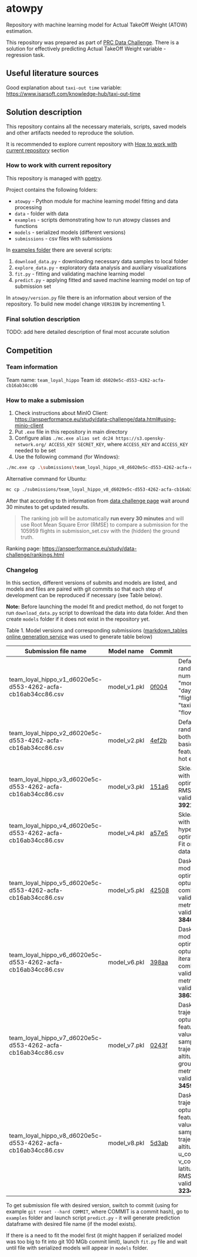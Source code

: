 # atowpy

Repository with machine learning model for Actual TakeOff Weight (ATOW) estimation. 

This repository was prepared as part of [PRC Data Challenge](https://ansperformance.eu/study/data-challenge/).
There is a solution for effectively predicting Actual TakeOff Weight variable - regression task.

## Useful literature sources

Good explanation about `taxi-out time` variable: https://www.isarsoft.com/knowledge-hub/taxi-out-time

## Solution description

This repository contains all the necessary materials, scripts, saved models and 
other artifacts needed to reproduce the solution. 

It is recommended to explore current repository with [How to work with current repository](#how-to-work-with-current-repository) section

### How to work with current repository

This repository is managed with [poetry](https://python-poetry.org/).

Project contains the following folders: 

* `atowpy` - Python module for machine learning model fitting and data processing
* `data` - folder with data 
* `examples` - scripts demonstrating how to run atowpy classes and functions
* `models` - serialized models (different versions)
* `submissions` - csv files with submissions

In [examples folder](./examples) there are several scripts: 

1. `download_data.py` - downloading necessary data samples to local folder
2. `explore_data.py` - exploratory data analysis and auxiliary visualizations
3. `fit.py` - fitting and validating machine learning model 
4. `predict.py` - applying fitted and saved machine learning model on top of submission set

In `atowpy/version.py` file there is an information about version of the repository. To build new model change 
`VERSION` by incrementing 1. 

### Final solution description

TODO: add here detailed description of final most accurate solution

## Competition 

### Team information 

Team name: `team_loyal_hippo`
Team id: `d6020e5c-d553-4262-acfa-cb16ab34cc86`

### How to make a submission 

1. Check instructions about MinIO Client: https://ansperformance.eu/study/data-challenge/data.html#using-minio-client
2. Put `.exe` file in this repository in main directory
3. Configure alias `./mc.exe alias set dc24 https://s3.opensky-network.org/ ACCESS_KEY SECRET_KEY`, where `ACCESS_KEY` and `ACCESS_KEY` needed to be set
4. Use the following command (for Windows): 

```Bash
./mc.exe cp .\submissions\team_loyal_hippo_v8_d6020e5c-d553-4262-acfa-cb16ab34cc86.csv dc24/submissions/team_loyal_hippo_v8_d6020e5c-d553-4262-acfa-cb16ab34cc86.csv
```

Alternative command for Ubuntu:

```Bash
mc cp ./submissions/team_loyal_hippo_v8_d6020e5c-d553-4262-acfa-cb16ab34cc86.csv dc24/submissions/team_loyal_hippo_v8_d6020e5c-d553-4262-acfa-cb16ab34cc86.csv
```

After that according to th information from [data challenge page](https://ansperformance.eu/study/data-challenge/data.html#ranking)
wait around 30 minutes to get updated results.

> The ranking job will be automatically **run every 30 minutes** and will 
> use Root Mean Square Error (RMSE) to compare a submission for the 105959 
> flights in submission_set.csv with the (hidden) the ground truth.

Ranking page: https://ansperformance.eu/study/data-challenge/rankings.html

### Changelog

In this section, different versions of submits and models are listed, 
and models and files are paired with git commits so that each step of development
can be reproduced if necessary (see Table below).

**Note:** Before launching the model fit and predict method, do not forget to run `download_data.py` script
to download the data into data folder. And then create `models` folder if it does not exist in the repository yet.

Table 1. Model versions and corresponding submissions ([markdown_tables online generation service](https://tablesgenerator.com/markdown_tables) was used to generate table below)

| **Submission file name**                                     | **Model name** | **Commit**                                                                                   | **Description**                                                                                                                                                                                                                                                           |
|--------------------------------------------------------------|----------------|----------------------------------------------------------------------------------------------|---------------------------------------------------------------------------------------------------------------------------------------------------------------------------------------------------------------------------------------------------------------------------|
| team_loyal_hippo_v1_d6020e5c-d553-4262-acfa-cb16ab34cc86.csv | model_v1.pkl   | [0f004](https://github.com/Dreamlone/atowpy/commit/0f004586ae3070c4d4df82e9820b0d9279972691) | Default sklearn random forest with numerical  features: "month", "day_of_week", "flight_duration", "taxiout_time", "flown_distance"                                                                                                                                       |
| team_loyal_hippo_v2_d6020e5c-d553-4262-acfa-cb16ab34cc86.csv | model_v2.pkl   | [4ef2b](https://github.com/Dreamlone/atowpy/commit/4ef2b071f81fa161f053e0273051e7386aa78494) | Default sklearn random forest with both numerical and basic categorical features (using one hot encoding)                                                                                                                                                                 |
| team_loyal_hippo_v3_d6020e5c-d553-4262-acfa-cb16ab34cc86.csv | model_v3.pkl   | [151a6](https://github.com/Dreamlone/atowpy/commit/151a6a0eba9f6b85bb66924ee18a1fb893423386) | Sklearn random forest with hyperperameters optimized by optuna. RMSE metric on local validation sample: **3921.87**                                                                                                                                                       |
| team_loyal_hippo_v4_d6020e5c-d553-4262-acfa-cb16ab34cc86.csv | model_v4.pkl   | [a57e5](https://github.com/Dreamlone/atowpy/commit/a57e50ef4f4aabedbef2ebc9b10271386e7f85bf) | Sklearn random forest with extended hyperperameters optimized by optuna. Fit on the whole dataset                                                                                                                                                                         |
| team_loyal_hippo_v5_d6020e5c-d553-4262-acfa-cb16ab34cc86.csv | model_v5.pkl   | [42508](https://github.com/Dreamlone/atowpy/commit/4250820f6b5f34316a999d9af18881c47e5da1c0) | Dask XGBoost simple model with optimization through optuna and rmse combination train 0.9 validation 0.1. RMSE metric on local validation sample: **3846.81**                                                                                                             |
| team_loyal_hippo_v6_d6020e5c-d553-4262-acfa-cb16ab34cc86.csv | model_v6.pkl   | [398aa](https://github.com/Dreamlone/atowpy/commit/398aa3fb58ca3c946e00c2b3ca4dd0a96c3c104c) | Dask XGBoost simple model with optimization through optuna (with 20 iterations) and rmse combination train 0.9 validation 0.1. RMSE metric on local validation sample: **3863**                                                                                           |
| team_loyal_hippo_v7_d6020e5c-d553-4262-acfa-cb16ab34cc86.csv | model_v7.pkl   | [0243f](https://github.com/Dreamlone/atowpy/commit/0243fe1149c5fdd5df5f5cc7f4e5b051c4fd2908) | Dask XGBoost trajectory models with optuna and trajectory features first 30 values with 3s sampling. Used trajectory features are altitude and groundspeed. RMSE metric on local validation sample: **3459**                                                              |
| team_loyal_hippo_v8_d6020e5c-d553-4262-acfa-cb16ab34cc86.csv | model_v8.pkl   | [5d3ab](https://github.com/Dreamlone/atowpy/commit/5d3ab56b22f9ac9546d75fe71e8a9d6688c08d32) | Dask XGBoost trajectory models with optuna and trajectory features first 30 values with 3s sampling. Used trajectory features are: altitude, groundspeed, u_component_of_wind, v_component_of_wind, latitude, longitude. RMSE metric on local validation sample: **3234** |

To get submission file with desired version, switch to commit (using for example `git reset --hard COMMIT`, where COMMIT is a commit hash), go to `examples` folder and 
launch script `predict.py` - it will generate prediction dataframe with desired file name (if the model exists).

If there is a need to fit the model first (it might happen if serialized model was too big to fit into 
git 100 MGb commit limit), launch `fit.py` file and wait until file with serialized models will appear in `models` folder.
